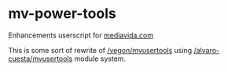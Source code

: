 mv-power-tools
==============

Enhancements userscript for [mediavida.com](http://www.mediavida.com)

This is some sort of rewrite of [/vegon/mvusertools](https://github.com/vegon/mvusertools) using [/alvaro-cuesta/mvusertools](https://github.com/alvaro-cuesta/mvusertools) module system.
